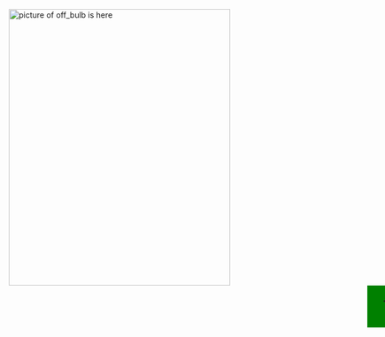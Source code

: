 <!DOCTYPE html>
<html lang="en">
<head>
    <meta charset="UTF-8">
    <meta name="viewport" content="width=device-width, initial-scale=1.0">
    <title>Switch_Bulb</title>
</head>
<style>
    /* body{
        background-color: black;
    } */
    /* img{
        padding : 30px;
        margin-left : 600px;
        margin-top: 100px;
        
    } */
     .center{
        display: block;
        margin-left: auto;
        margin-right: auto;
        padding: 0%;
     }
     .btn{
        padding: 20px;
        background-color: green;
        text-align: center;
        width: 130px;
        font-family:Georgia, 'Times New Roman', Times, serif;
        font-size: 30px;
        margin-left: 700px;

     }
</style>
<body>
    <img id="bulb" src="off_bulb.jpg" alt="picture of off_bulb is here" class="center"height=500px width=400px>
    <btn id="toggleBtn" class="center btn">Turn On</btn>
</body>

<script>
    let btn = document.getElementById('toggleBtn')
    let bulb = document.getElementById('bulb')
    btn.addEventListener('click', toggleBulb)

    function toggleBulb(e){
        if(btn.textContent.includes('On')){
            bulb.src = "On_bulb.jpg";
            btn.textContent = "Turn Off";
        }
        else{
            bulb.src = "Off_bulb.jpg";
            btn.textContent = "Turn On";
        }
      
    }
    // document.addEventListener

</script>
</html>
